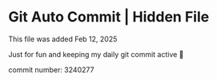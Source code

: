# Git Auto Commit | Hidden File

This file was added Feb 12, 2025

Just for fun and keeping my daily git commit active 🤪

commit number: 3240277
